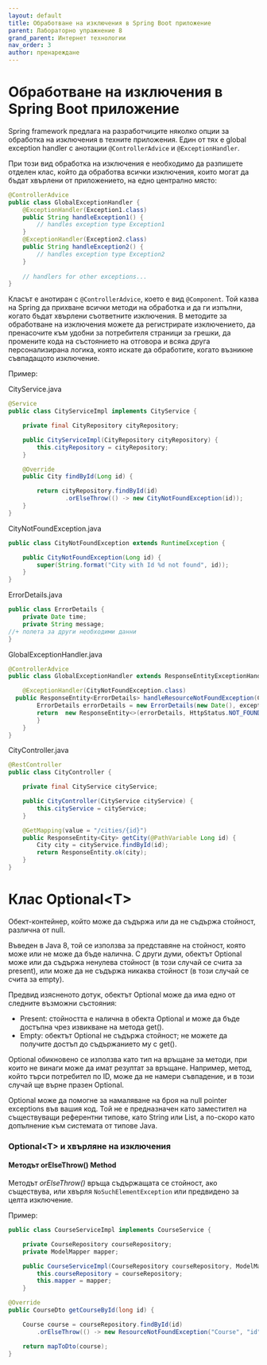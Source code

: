 ```yaml
---
layout: default
title: Обработване на изключения в Spring Boot приложение
parent: Лабораторно упражнение 8
grand_parent: Интернет технологии
nav_order: 3
author: пренареждане
---
```


# Обработване на изключения в Spring Boot приложение

Spring framework предлага на разработчиците няколко опции за обработка на изключения в техните приложения. Един от тях е global exception handler с анотации `@ControllerAdvice` и `@ExceptionHandler`.

При този вид обработка на изключения е необходимо да разпишете отделен клас, който да обработва всички изключения, които могат да бъдат хвърлени от приложението, на едно централно място:

```java
@ControllerAdvice
public class GlobalExceptionHandler {
    @ExceptionHandler(Exception1.class)
    public String handleException1() {
        // handles exception type Exception1  
    }     
    @ExceptionHandler(Exception2.class)
    public String handleException2() {
        // handles exception type Exception2  
    }   
     
    // handlers for other exceptions...
}

```

Класът е анотиран с `@ControllerAdvice`, което е вид `@Component`. Той казва на Spring да прихване всички методи на обработка и да ги изпълни, когато бъдат хвърлени съответните изключения. В методите за обработване на изключения можете да регистрирате изключението, да пренасочите към удобни за потребителя страници за грешки, да промените кода на състоянието на отговора и всяка друга персонализирана логика, която искате да обработите, когато възникне съвпадащото изключение.

Пример:

CityService.java

```java
@Service
public class CityServiceImpl implements CityService {

    private final CityRepository cityRepository;

    public CityServiceImpl(CityRepository cityRepository) {
        this.cityRepository = cityRepository;
    }

    @Override
    public City findById(Long id) {

        return cityRepository.findById(id)
                .orElseThrow(() -> new CityNotFoundException(id));
    } 
}
```

CityNotFoundException.java

```java
public class CityNotFoundException extends RuntimeException {

    public CityNotFoundException(Long id) {
        super(String.format("City with Id %d not found", id));
    }
}
```

ErrorDetails.java

```java
public class ErrorDetails {
    private Date time;
    private String message;
//+ полета за други необходими данни
}
```

GlobalExceptionHandler.java

```java
@ControllerAdvice
public class GlobalExceptionHandler extends ResponseEntityExceptionHandler {

    @ExceptionHandler(CityNotFoundException.class)
  public ResponseEntity<ErrorDetails> handleResourceNotFoundException(CityNotFoundException exception) {
        ErrorDetails errorDetails = new ErrorDetails(new Date(), exception.getMessage());
        return  new ResponseEntity<>(errorDetails, HttpStatus.NOT_FOUND);
        }
    }
}
```

CityController.java

```java
@RestController
public class CityController {

    private final CityService cityService;

    public CityController(CityService cityService) {
        this.cityService = cityService;
    }

    @GetMapping(value = "/cities/{id}")
    public ResponseEntity<City> getCity(@PathVariable Long id) {
        City city = cityService.findById(id);
        return ResponseEntity.ok(city);
    }
}
```
# Клас Optional\<T>

Обект-контейнер, който може да съдържа или да не съдържа стойност, различна от null.

Въведен в Java 8, той се използва за представяне на стойност, която може или не може да бъде налична. С други думи, обектът Optional може или да съдържа ненулева стойност (в този случай се счита за present), или може да не съдържа никаква стойност (в този случай се счита за empty).

Предвид изясненото дотук, обектът Optional може да има едно от следните възможни състояния:

* Present: стойността е налична в обекта Optional и може да бъде достъпна чрез извикване на метода get().
* Empty: обектът Optional не съдържа стойност; не можете да получите достъп до съдържанието му с get().

Optional обикновено се използва като тип на връщане за методи, при които не винаги може да имат резултат за връщане. Например, метод, който търси потребител по ID, може да не намери съвпадение, и в този случай ще върне празен Optional.

Optional може да помогне за намаляване на броя на null pointer exceptions във вашия код. Той не е предназначен като заместител на съществуващи референтни типове, като String или List, а по-скоро като допълнение към системата от типове Java.

### Optional\<T> и хвърляне на изключения

#### Методът orElseThrow() Method

Методът _orElseThrow()_ връща съдържащата се стойност, ако съществува, или хвърля `NoSuchElementException` или предвидено за целта изключение. 

Пример:

```java
public class CourseServiceImpl implements CourseService {

    private CourseRepository courseRepository;
    private ModelMapper mapper;

    public CourseServiceImpl(CourseRepository courseRepository, ModelMapper mapper) {
        this.courseRepository = courseRepository;
        this.mapper = mapper;
    }

@Override
public CourseDto getCourseById(long id) {

    Course course = courseRepository.findById(id)
        .orElseThrow(() -> new ResourceNotFoundException("Course", "id", id));

    return mapToDto(course);
}
```
